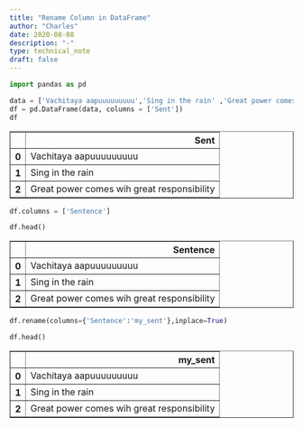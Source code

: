 ```yaml
---
title: "Rename Column in DataFrame"
author: "Charles"
date: 2020-08-08
description: "-"
type: technical_note
draft: false
---
```


```python
import pandas as pd
```


```python
data = ['Vachitaya aapuuuuuuuuu','Sing in the rain' ,'Great power comes wih great responsibility']  
df = pd.DataFrame(data, columns = ['Sent'])
df
```




<div>
<style scoped>
    .dataframe tbody tr th:only-of-type {
        vertical-align: middle;
    }

    .dataframe tbody tr th {
        vertical-align: top;
    }

    .dataframe thead th {
        text-align: right;
    }
</style>
<table border="1" class="dataframe">
  <thead>
    <tr style="text-align: right;">
      <th></th>
      <th>Sent</th>
    </tr>
  </thead>
  <tbody>
    <tr>
      <th>0</th>
      <td>Vachitaya aapuuuuuuuuu</td>
    </tr>
    <tr>
      <th>1</th>
      <td>Sing in the rain</td>
    </tr>
    <tr>
      <th>2</th>
      <td>Great power comes wih great responsibility</td>
    </tr>
  </tbody>
</table>
</div>




```python
df.columns = ['Sentence']
```


```python
df.head()
```




<div>
<style scoped>
    .dataframe tbody tr th:only-of-type {
        vertical-align: middle;
    }

    .dataframe tbody tr th {
        vertical-align: top;
    }

    .dataframe thead th {
        text-align: right;
    }
</style>
<table border="1" class="dataframe">
  <thead>
    <tr style="text-align: right;">
      <th></th>
      <th>Sentence</th>
    </tr>
  </thead>
  <tbody>
    <tr>
      <th>0</th>
      <td>Vachitaya aapuuuuuuuuu</td>
    </tr>
    <tr>
      <th>1</th>
      <td>Sing in the rain</td>
    </tr>
    <tr>
      <th>2</th>
      <td>Great power comes wih great responsibility</td>
    </tr>
  </tbody>
</table>
</div>




```python
df.rename(columns={'Sentence':'my_sent'},inplace=True)
```


```python
df.head()
```




<div>
<style scoped>
    .dataframe tbody tr th:only-of-type {
        vertical-align: middle;
    }

    .dataframe tbody tr th {
        vertical-align: top;
    }

    .dataframe thead th {
        text-align: right;
    }
</style>
<table border="1" class="dataframe">
  <thead>
    <tr style="text-align: right;">
      <th></th>
      <th>my_sent</th>
    </tr>
  </thead>
  <tbody>
    <tr>
      <th>0</th>
      <td>Vachitaya aapuuuuuuuuu</td>
    </tr>
    <tr>
      <th>1</th>
      <td>Sing in the rain</td>
    </tr>
    <tr>
      <th>2</th>
      <td>Great power comes wih great responsibility</td>
    </tr>
  </tbody>
</table>
</div>




```python

```

